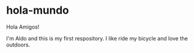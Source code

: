 # hola-mundo

Hola Amigos!

I'm Aldo and this is my first respository. I like ride my bicycle and love the outdoors. 
